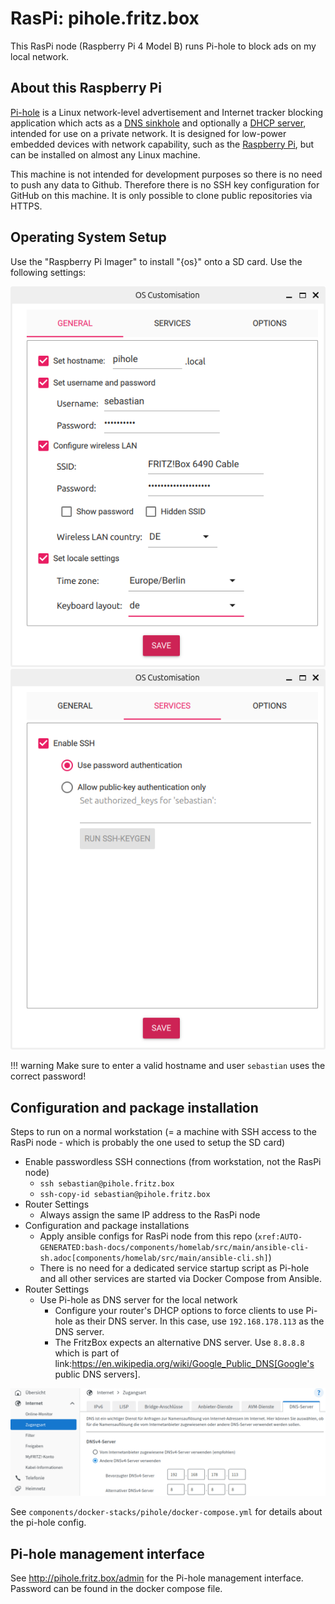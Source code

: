 # RasPi: pihole.fritz.box


This RasPi node (Raspberry Pi 4 Model B) runs Pi-hole to block ads on my local network.

## About this Raspberry Pi
[Pi-hole](https://docs.pi-hole.net) is a Linux network-level advertisement and Internet tracker blocking application which acts as a [DNS sinkhole](https://en.wikipedia.org/wiki/DNS_sinkhole) and optionally a [DHCP server](https://en.wikipedia.org/wiki/Dynamic_Host_Configuration_Protocol), intended for use on a private network. It is designed for low-power embedded devices with network capability, such as the [Raspberry Pi](https://en.wikipedia.org/wiki/Raspberry_Pi), but can be installed on almost any Linux machine.

This machine is not intended for development purposes so there is no need to push any data to Github. Therefore there is no SSH key configuration for GitHub on this machine. It is only possible to clone public repositories via HTTPS.

## Operating System Setup
Use the "Raspberry Pi Imager" to install "{os}" onto a SD card. Use the following settings:

![protection-rule](../_assets/machines/pihole-fritz-box/setup-1.png)
![protection-rule](../_assets/machines/pihole-fritz-box/setup-2.png)

!!! warning
    Make sure to enter a valid hostname and user `sebastian` uses the correct password!

## Configuration and package installation
Steps to run on a normal workstation (= a machine with SSH access to the RasPi node - which is probably the one used to setup the SD card)

- Enable passwordless SSH connections (from workstation, not the RasPi node)
    - `ssh sebastian@pihole.fritz.box`
    - `ssh-copy-id sebastian@pihole.fritz.box`
- Router Settings
    - Always assign the same IP address to the RasPi node
- Configuration and package installations
    - Apply ansible configs for RasPi node from this repo (`xref:AUTO-GENERATED:bash-docs/components/homelab/src/main/ansible-cli-sh.adoc[components/homelab/src/main/ansible-cli.sh]`)
    - There is no need for a dedicated service startup script as Pi-hole and all other services are started via Docker Compose from Ansible.
- Router Settings
    - Use Pi-hole as DNS server for the local network
        - Configure your router's DHCP options to force clients to use Pi-hole as their DNS server. In this case, use `192.168.178.113` as the DNS server.
        - The FritzBox expects an alternative DNS server. Use `8.8.8.8` which is part of link:https://en.wikipedia.org/wiki/Google_Public_DNS[Google's public DNS servers].

![protection-rule](../_assets/machines/pihole-fritz-box/fritz-box-dns-setup.png)

See `components/docker-stacks/pihole/docker-compose.yml` for details about the pi-hole config.

## Pi-hole management interface
See http://pihole.fritz.box/admin for the Pi-hole management interface. Password can be found in the docker compose file.

